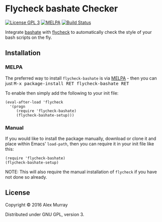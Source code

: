 # Flycheck bashate Checker

[![License GPL 3](https://img.shields.io/badge/license-GPL_3-green.svg)](http://www.gnu.org/licenses/gpl-3.0.txt)
[![MELPA](http://melpa.org/packages/flycheck-bashate-badge.svg)](http://melpa.org/#/flycheck-bashate)
[![Build Status](https://travis-ci.org/alexmurray/flycheck-bashate.svg?branch=master)](https://travis-ci.org/alexmurray/flycheck-bashate)

Integrate [bashate](https://github.com/alexmurray/bashate) with
[flycheck](http://www.flycheck.org) to automatically check the
style of your bash scripts on the fly.

## Installation

### MELPA

The preferred way to install `flycheck-bashate` is via
[MELPA](http://melpa.org) - then you can just <kbd>M-x package-install RET
flycheck-bashate RET</kbd>

To enable then simply add the following to your init file:

```emacs-lisp
(eval-after-load 'flycheck
  '(progn
     (require 'flycheck-bashate)
     (flycheck-bashate-setup)))
```

### Manual

If you would like to install the package manually, download or clone it and
place within Emacs' `load-path`, then you can require it in your init file like
this:

```emacs-lisp
(require 'flycheck-bashate)
(flycheck-bashate-setup)
```

NOTE: This will also require the manual installation of `flycheck` if you have
not done so already.

## License

Copyright © 2016 Alex Murray

Distributed under GNU GPL, version 3.
